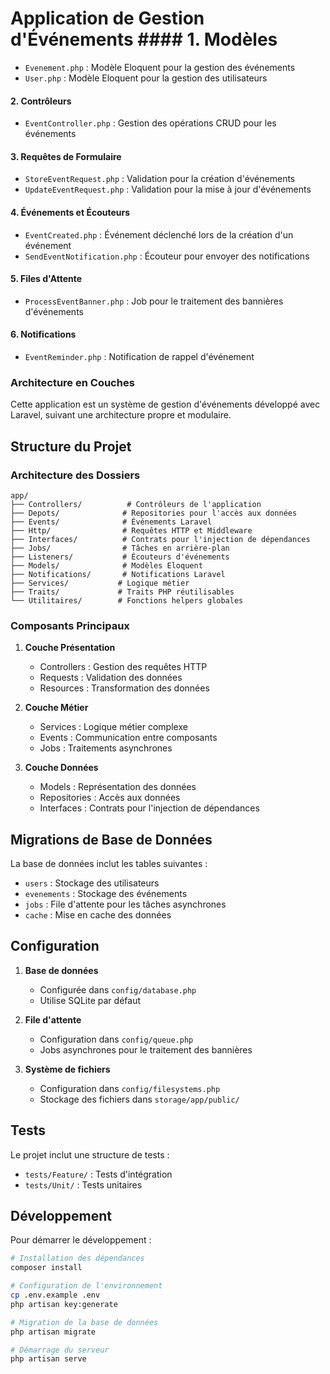 # Application de Gestion d'Événements #### 1. Modèles
- `Evenement.php` : Modèle Eloquent pour la gestion des événements
- `User.php` : Modèle Eloquent pour la gestion des utilisateurs

#### 2. Contrôleurs
- `EventController.php` : Gestion des opérations CRUD pour les événements

#### 3. Requêtes de Formulaire
- `StoreEventRequest.php` : Validation pour la création d'événements
- `UpdateEventRequest.php` : Validation pour la mise à jour d'événements

#### 4. Événements et Écouteurs
- `EventCreated.php` : Événement déclenché lors de la création d'un événement
- `SendEventNotification.php` : Écouteur pour envoyer des notifications

#### 5. Files d'Attente
- `ProcessEventBanner.php` : Job pour le traitement des bannières d'événements

#### 6. Notifications
- `EventReminder.php` : Notification de rappel d'événement

### Architecture en Couches

Cette application est un système de gestion d'événements développé avec Laravel, suivant une architecture propre et modulaire.

## Structure du Projet

### Architecture des Dossiers

```
app/
├── Controllers/          # Contrôleurs de l'application
├── Depots/              # Repositories pour l'accès aux données
├── Events/              # Événements Laravel
├── Http/                # Requêtes HTTP et Middleware
├── Interfaces/          # Contrats pour l'injection de dépendances
├── Jobs/                # Tâches en arrière-plan
├── Listeners/           # Écouteurs d'événements
├── Models/              # Modèles Eloquent
├── Notifications/       # Notifications Laravel
├── Services/           # Logique métier
├── Traits/             # Traits PHP réutilisables
└── Utilitaires/        # Fonctions helpers globales
```

### Composants Principaux

1. **Couche Présentation**
   - Controllers : Gestion des requêtes HTTP
   - Requests : Validation des données
   - Resources : Transformation des données

2. **Couche Métier**
   - Services : Logique métier complexe
   - Events : Communication entre composants
   - Jobs : Traitements asynchrones

3. **Couche Données**
   - Models : Représentation des données
   - Repositories : Accès aux données
   - Interfaces : Contrats pour l'injection de dépendances

## Migrations de Base de Données

La base de données inclut les tables suivantes :
- `users` : Stockage des utilisateurs
- `evenements` : Stockage des événements
- `jobs` : File d'attente pour les tâches asynchrones
- `cache` : Mise en cache des données

## Configuration

1. **Base de données**
   - Configurée dans `config/database.php`
   - Utilise SQLite par défaut

2. **File d'attente**
   - Configuration dans `config/queue.php`
   - Jobs asynchrones pour le traitement des bannières

3. **Système de fichiers**
   - Configuration dans `config/filesystems.php`
   - Stockage des fichiers dans `storage/app/public/`

## Tests

Le projet inclut une structure de tests :
- `tests/Feature/` : Tests d'intégration
- `tests/Unit/` : Tests unitaires

## Développement

Pour démarrer le développement :

```bash
# Installation des dépendances
composer install

# Configuration de l'environnement
cp .env.example .env
php artisan key:generate

# Migration de la base de données
php artisan migrate

# Démarrage du serveur
php artisan serve
```
